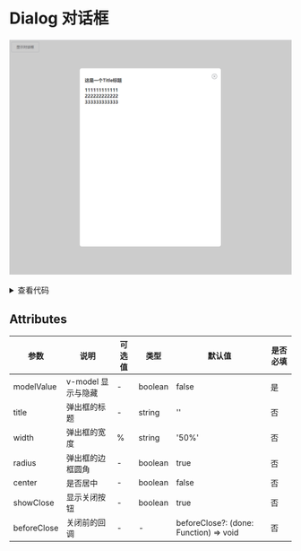 # Dialog 对话框

![alt](./../../public/component/dialog.png)

<details>
<summary>查看代码</summary>

```vue
<template>
  <Button @click="showDialog">显示对话框</Button>
  <Dialog v-model="toggle" title="这是一个Title标题" :beforeClose="beforeClose">
    <div>111111111111</div>
    <div>222222222222</div>
    <div>333333333333</div>
  </Dialog>
</template>

<script lang="ts" setup>
import { Button,Dialog } from "zgy-ui";
import { ref } from "vue";
const toggle = ref(false);
const showDialog = ()=>{
  toggle.value = true;
}
const beforeClose = (done: () => void)=>{
  done()
}
</script>
```

</details>

## Attributes

| 参数| 说明 |可选值|类型|默认值| 是否必填|
|-----| ----|-----|---|-------|----|
| modelValue| v-model 显示与隐藏 |- |boolean | false |是|
| title| 弹出框的标题 |- |string | '' |否|
| width| 弹出框的宽度 | % |string | '50%' |否|
| radius| 弹出框的边框圆角 | - |boolean | true |否|
| center| 是否居中 | - |boolean | false |否|
| showClose| 显示关闭按钮 | - |boolean | true |否|
| beforeClose| 关闭前的回调 | - | - | beforeClose?: (done: Function) => void |否|
